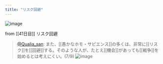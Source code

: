 ```yaml
---
title: "リスク回避"
---
```


![image](https://gyazo.com/4fd9ce4e1ee6d13a2f997e0660a5f0b2/thumb/1000)

from [[41日目]]
リスク回避
> [@Qualia_san](https://twitter.com/Qualia_san/status/1600139754485342209?s=20&t=LsKWK1DpZey1767ejIcZ9Q): また、[[愚かなホモ・サピエンス]]の多くは、非常に[[リスク]]を[[回避]]する。そのような人が、たとえ[[機会]]があっても[[戦争]]を始めるとは考えにくい。(7/9)
> ![image](https://pbs.twimg.com/media/FjTWPhZUUAEBKOM.png)
